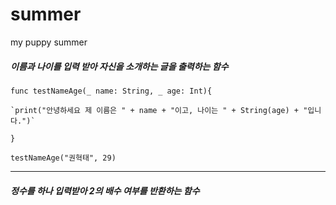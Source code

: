 # summer
my puppy summer

##### 이름과 나이를 입력 받아 자신을 소개하는 글을 출력하는 함수




`func testNameAge(_ name: String, _ age: Int){`

    `print("안녕하세요 제 이름은 " + name + "이고, 나이는 " + String(age) + "입니다.")`
    
`}`

`testNameAge("권혁태", 29)`

---

##### 정수를 하나 입력받아 2의 배수 여부를 반환하는 함수
